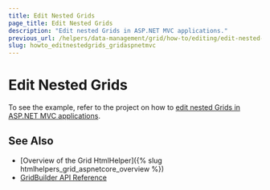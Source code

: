 ```yaml
---
title: Edit Nested Grids
page_title: Edit Nested Grids
description: "Edit nested Grids in ASP.NET MVC applications."
previous_url: /helpers/data-management/grid/how-to/editing/edit-nested-grids
slug: howto_editnestedgrids_gridaspnetmvc
---
```


# Edit Nested Grids

To see the example, refer to the project on how to [edit nested Grids in ASP.NET MVC applications](https://github.com/telerik/ui-for-aspnet-mvc-examples/tree/master/grid/edit-nested-grid).

## See Also

* [Overview of the Grid HtmlHelper]({% slug htmlhelpers_grid_aspnetcore_overview %})
* [GridBuilder API Reference](https://docs.telerik.com/aspnet-mvc/api/kendo.mvc.ui.fluent/gridbuilder)
